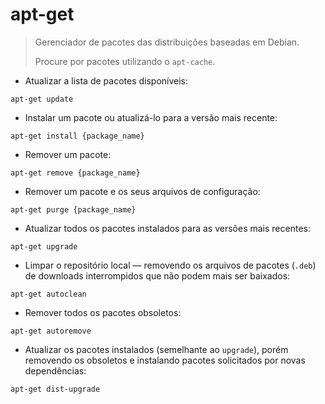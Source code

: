 # apt-get

> Gerenciador de pacotes das distribuições baseadas em Debian.
>>
> Procure por pacotes utilizando o `apt-cache`.

- Atualizar a lista de pacotes disponíveis:

`apt-get update`

- Instalar um pacote ou atualizá-lo para a versão mais recente:

`apt-get install {package_name}`

- Remover um pacote:

`apt-get remove {package_name}`

- Remover um pacote e os seus arquivos de configuração:

`apt-get purge {package_name}`

- Atualizar todos os pacotes instalados para as versões mais recentes:

`apt-get upgrade`

- Limpar o repositório local — removendo os arquivos de pacotes (`.deb`) de downloads interrompidos que não podem mais ser baixados:

`apt-get autoclean`

- Remover todos os pacotes obsoletos:

`apt-get autoremove`

- Atualizar os pacotes instalados (semelhante ao `upgrade`), porém removendo os obsoletos e instalando pacotes solicitados por novas dependências:

`apt-get dist-upgrade`